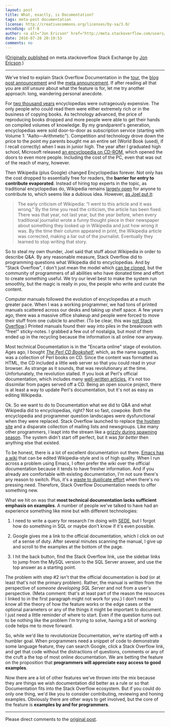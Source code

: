 ```yaml
---
layout: post
title: What, exactly, is Documentation?
tags: meta-post documentation
license: http://creativecommons.org/licenses/by-sa/3.0/
encoding: utf-8
author: <a alt="Jon Ericson" href="http://meta.stackoverflow.com/users/1438/jon-ericson">Jon Ericson</a>
date: 2016-07-28 20:19:53
comments: no
---
```


([Originally published](http://meta.stackoverflow.com/a/330003/1438)
on meta.stackoverflow Stack Exchange by <a alt="Jon Ericson"
href="http://meta.stackoverflow.com/users/1438/jon-ericson">Jon
Ericson</a>.)

---

We've tried to explain Stack Overflow Documentation in the [tour](http://stackoverflow.com/tour/documentation), the [blog post announcement](https://blog.stackoverflow.com/2016/07/introducing-stack-overflow-documentation-beta/) and the [meta announcement](http://meta.stackoverflow.com/questions/328405/documentation-has-entered-public-beta). If after reading all that you are _still unsure_ about what the feature is for, let me try another approach: long, wandering personal anecdote. 

For [two thousand years](https://en.wikipedia.org/wiki/History_of_encyclopedias) encyclopedias were outrageously expensive. The only people who could read them were either extremely rich or in the business of copying books. As technology advanced, the price of reproducing books dropped and more people were able to get their hands on compiled volumes of knowledge. By my grandparent's generation, encyclopedias were sold door-to-door as subscription service (starting with Volume 1: "Aalto—Arithmetic"). Competition and technology drove down the price to the point my parents bought me an entire set (World Book (used), if I recall correctly) when I was in junior high. The year after I graduated high school, Microsoft released [an encyclopedia on CD-ROM](https://en.wikipedia.org/wiki/Encarta), which opened the doors to even more people. Including the cost of the PC, even that was out of the reach of many, however. 

Then Wikipedia (plus Google) changed Encyclopedias forever. Not only has the cost dropped to essentially free for readers, the **barrier for entry to contribute evaporated**. Instead of hiring top experts in the topic, as traditional encyclopedias do, Wikipedia remains [largely open](https://en.wikipedia.org/wiki/Wikipedia#Openness) for anyone to contribute to, which seems like a dubious idea. However, [as Joel put it](http://www.joelonsoftware.com/items/2008/12/28.html):

> The early criticism of Wikipedia: “I went to this article and it was wrong.” By the time you read the criticism, the article has been fixed. There was that year, not last year, but the year before, when every traditional journalist wrote a funny thought piece in their newspaper about something they looked up in Wikipedia and just how wrong it was. By the time their column appeared in print, the Wikipedia article was corrected, making a liar out of the journalist. Eventually they learned to stop writing that story.

So to steal my own thunder, Joel said that stuff about Wikipedia in order to describe Q&A. By any reasonable measure, Stack Overflow did to programming questions what Wikipedia did to encyclopedias. And by "Stack Overflow", I don't just mean the model which [can be cloned](http://meta.stackexchange.com/questions/2267/stack-exchange-clones), but the community of programmers of all abilities who have donated time and effort to create something useful. We try our level best to make the system run smoothly, but the magic is really in _you_, the people who write and curate the content.

Computer manuals followed the evolution of encyclopedias at a much greater pace. When I was a working programmer, we had tons of printed manuals scattered across our desks and taking up shelf space. A few years ago, there was a massive office shakeup and people were forced to move their stuff from one cubicle to another. (To be clear, this was [not Stack Overflow](https://blog.stackoverflow.com/2015/01/why-we-still-believe-in-private-offices/).) Printed manuals found their way into piles in the breakroom with "free!" sticky-notes. I grabbed a few out of nostalgia, but most of them ended up in the recycling because the information is all online now anyway.

Most technical Documentation is in the "Encarta online" stage of evolution. Ages ago, I bought [_The Perl CD Bookshelf_](http://www.oreilly.com/pub/pr/861), which, as the name suggests, was a collection of Perl books on CD. Since the content was formatted as HTML, the CD included a little web server so that you could read in your browser. As strange as it sounds, that was revolutionary at the time. Unfortunately, the revolution stalled. If you look at Perl's official documentation, which includes many [well-written articles](http://perldoc.perl.org/perllol.html), it's not too dissimilar from pages served off a CD. Being an open source project, there is at least a way to update Perl's documentation, but it's not as easy as editing Wikipedia. 

Ok. So we want to do to Documentation what we did to Q&A and what Wikipedia did to encyclopedias, right? Not so fast, cowpoke. Both the encyclopedia and programmer question landscapes were dysfunctional when they were replaced. Stack Overflow launched to replace [the hyphen site](http://meta.stackexchange.com/q/12989/1438) and a disparate collection of mailing lists and newsgroups. Like many other programmers, I leapt into the stream like a [grizzly during spawning season](https://www.nps.gov/yell/learn/nature/beartrout.htm). The system didn't start off perfect, but it was _far better_ then anything else that existed. 

To be honest, there is a lot of excellent documentation out there. [Emacs has a wiki](https://emacswiki.org/) that can be edited Wikipedia-style and is of high quality. When I run across a problem using Emacs, I often prefer the wiki over the official documentation because it tends to have fresher information. And if you already are comfortable with existing documentation, I'm not sure there's any reason to switch. Plus, it's a [waste to duplicate effort](http://meta.stackoverflow.com/a/328807/1438) when there's no pressing need. Therefore, Stack Overflow Documentation needs to offer something new. 

What we hit on was that **most technical documentation lacks sufficient emphasis on examples**. A number of people we've talked to have had an experience something like mine but with different technologies:

1. I need to write a query for research I'm doing with [SEDE](http://data.stackexchange.com/), but I forgot how do something in SQL or maybe don't know if it's even possible.

2. Google gives me a link to the official documentation, which I click on out of a sense of duty. After several minutes scanning the manual, I give up and scroll to the examples at the bottom of the page.

3. I hit the back button, find the Stack Overflow link, use the sidebar links to jump from the MySQL version to the SQL Server answer, and use the top answer as a starting point.

The problem with step #2 isn't that the official documentation is _bad_ (or at least that's not the primary problem). Rather, the manual is written from the perspective of _someone developing SQL Server_ and not from a user's perspective. (Meta comment: that's at least part of the reason the resources I linked to in the first paragraph might not work for you.) I don't need to know all the theory of how the feature works or the edge cases or the optional parameters or any of the things it might be important to document. I just need a little reminder of where to start. Even if the question turns out to be nothing like the problem I'm trying to solve, having a bit of working code helps me to move forward.

So, while we'd like to revolutionize Documentation, we're starting off with a humbler goal. When programmers need a snippet of code to demonstrate some language feature, they can search Google, click a Stack Overflow link, and get that code without the distractions of questions, comments or any of the cruft a the top of most online documentation. We are betting the feature on the proposition that **programmers will appreciate easy access to good examples**. 

Now there are a lot of other features we've thrown into the mix because they are things we wish documentation did better as a rule or so that Documentation fits into the Stack Overflow ecosystem. But if you could do only one thing, we'd like you to consider contributing, reviewing and honing examples. Obviously there are other ways to get involved, but the core of the feature is **examples by and for programmers**.

---

Please direct comments to the [original post](http://meta.stackoverflow.com/a/330003/1438).


<!--  LocalWords:  leapt utf href http Aalto SEDE MySQL SQL
 -->
<!--  LocalWords:  LocalWords
 -->
